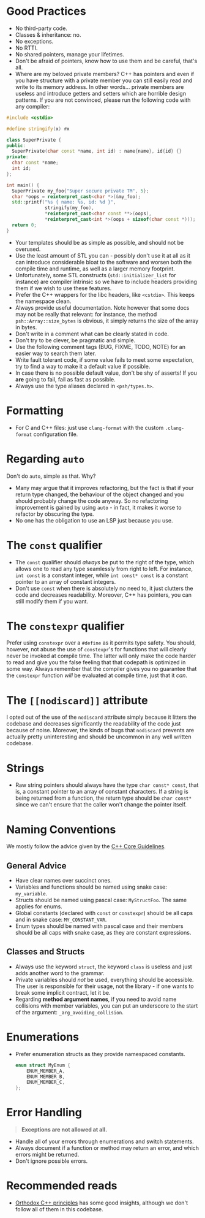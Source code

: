 # Good Practices

- No third-party code.
- Classes & inheritance: no.
- No exceptions.
- No RTTI.
- No shared pointers, manage your lifetimes.
- Don't be afraid of pointers, know how to use them and be careful, that's all.
- Where are my beloved private members? C++ has pointers and even if you have structure with a
  private member you can still easily read and write to its memory address. In other words... private
  members are useless and introduce getters and setters which are horrible design patterns. If you
  are not convinced, please run the following code with any compiler:
```cpp
#include <cstdio>

#define stringify(x) #x

class SuperPrivate {
public:
  SuperPrivate(char const *name, int id) : name{name}, id{id} {}
private:
  char const *name;
  int id;
};

int main() {
  SuperPrivate my_foo{"Super secure private TM", 5};
  char *oops = reinterpret_cast<char *>(&my_foo);
  std::printf("%s { name: %s, id: %d }",
              stringify(my_foo),
              *reinterpret_cast<char const **>(oops),
              *reinterpret_cast<int *>(oops + sizeof(char const *)));
  return 0;
}
```
- Your templates should be as simple as possible, and should not be overused.
- Use the least amount of STL you can - possibly don't use it at all as it can introduce
  considerable bloat to the software and worsen both the compile time and runtime, as well as a
  larger memory footprint.
- Unfortunately, some STL constructs (`std::initializer_list` for instance) are compiler intrinsic so
  we have to include headers providing them if we wish to use these features.
- Prefer the C++ wrappers for the libc headers, like `<cstdio>`. This keeps the namespace clean.
- Always provide useful documentation. Note however that some docs may not be really that relevant:
  for instance, the method `psh::Array::size_bytes` is obvious, it simply returns the size of the
  array in bytes.
- Don't write in a comment what can be clearly stated in code.
- Don't try to be clever, be pragmatic and simple.
- Use the following comment tags (BUG, FIXME, TODO, NOTE) for an easier way to search them later.
- Write fault tolerant code, if some value fails to meet some expectation, try to find a way to make
  it a default value if possible.
- In case there is no possible default value, don't be shy of asserts! If you **are** going to fail,
  fail as fast as possible.
- Always use the type aliases declared in `<psh/types.h>`.

# Formatting

- For C and C++ files: just use `clang-format` with the custom `.clang-format` configuration file.

# Regarding `auto`

Don't do `auto`, simple as that. Why?
- Many may argue that it improves refactoring, but the fact is that if your return type changed,
  the behaviour of the object changed and you should probably change the code anyway. So no
  refactoring improvement is gained by using `auto` - in fact, it makes it worse to refactor
  by obscuring the type.
- No one has the obligation to use an LSP just because you use.

# The `const` qualifier

- The `const` qualifier should *always* be put to the right of the type, which allows one to read
  any type seamlessly from right to left. For instance, `int const` is a constant integer, while
  `int const* const` is a constant pointer to an array of constant integers.
- Don't use `const` when there is absolutely no need to, it just clutters the code and decreases
  readability. Moreover, C++ has pointers, you can still modify them if you want.

# The `constexpr` qualifier

Prefer using `constexpr` over a `#define` as it permits type safety. You should, however, not abuse
the use of `constexpr`'s for functions that will clearly never be invoked at compile time. The latter
will only make the code harder to read and give you the false feeling that that codepath is optimized
in some way. Always remember that the compiler gives you no guarantee that the `constexpr` function
*will* be evaluated at compile time, just that it *can*.

# The `[[nodiscard]]` attribute

I opted out of the use of the `nodiscard` attribute simply because it litters the codebase and
decreases significantly the readability of the code just because of noise. Moreover, the kinds of
bugs that `nodiscard` prevents are actually pretty uninteresting and should be uncommon in any well
written codebase.

# Strings

- Raw string pointers should always have the type `char const* const`, that is, a constant pointer
  to an array of constant characters. If a string is being returned from a function, the return type
  should be `char const*` since we can't ensure that the caller won't change the pointer itself.

# Naming Conventions

We mostly follow the advice given by the [C++ Core Guidelines](https://isocpp.github.io/CppCoreGuidelines/CppCoreGuidelines#S-naming).

## General Advice

- Have clear names over succinct ones.
- Variables and functions should be named using snake case: `my_variable`.
- Structs should be named using pascal case: `MyStructFoo`. The same applies for enums.
- Global constants (declared with `const` or `constexpr`) should be all caps and in
  snake case: `MY_CONSTANT_VAR`.
- Enum types should be named with pascal case and their members should
  be all caps with snake case, as they are constant expressions.

## Classes and Structs

- Always use the keyword `struct`, the keyword `class` is useless and just adds another word to the grammar.
- Private variables should *not* be used, everything should be accessible. The user is responsible for their
  usage, not the library - if one wants to break some implicit contract, let it be.
- Regarding **method argument names**, if you need to avoid name collisions with member variables, you can
  put an underscore to the start of the argument: `_arg_avoiding_collision`.

# Enumerations

- Prefer enumeration structs as they provide namespaced constants.
  ```cpp
  enum struct MyEnum {
      ENUM_MEMBER_A,
      ENUM_MEMBER_B,
      ENUM_MEMBER_C,
  };
  ```

# Error Handling

> **Exceptions are not allowed at all.**

- Handle all of your errors through enumerations and switch statements.
- Always document if a function or method may return an error, and which errors might be returned.
- Don't ignore possible errors.

# Recommended reads

- [Orthodox C++ principles](https://gist.github.com/bkaradzic/2e39896bc7d8c34e042b) has some good insights,
  although we don't follow all of them in this codebase.
